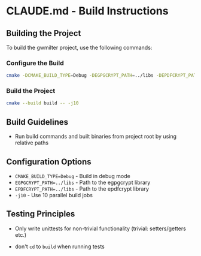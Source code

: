 # CLAUDE.md - Build Instructions

## Building the Project

To build the gwmilter project, use the following commands:

### Configure the Build

```bash
cmake -DCMAKE_BUILD_TYPE=Debug -DEGPGCRYPT_PATH=../libs -DEPDFCRYPT_PATH=../libs -B build -S . --fresh
```

### Build the Project

```bash
cmake --build build -- -j10
```

## Build Guidelines

- Run build commands and built binaries from project root by using relative paths

## Configuration Options

- `CMAKE_BUILD_TYPE=Debug` - Build in debug mode
- `EGPGCRYPT_PATH=../libs` - Path to the egpgcrypt library
- `EPDFCRYPT_PATH=../libs` - Path to the epdfcrypt library
- `-j10` - Use 10 parallel build jobs

## Testing Principles

- Only write unittests for non-trivial functionality (trivial: setters/getters etc.)

- don't `cd` to `build` when running tests